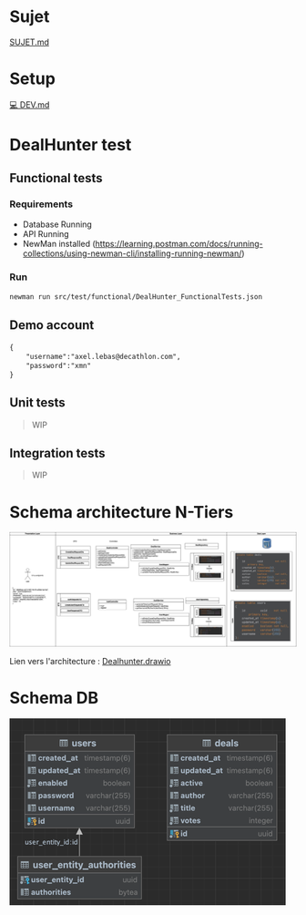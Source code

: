 # Sujet

[SUJET.md](./SUJET.md)

# Setup

[💻 DEV.md](./DEV.md)

# DealHunter test

## Functional tests

### Requirements

- Database Running
- API Running
- NewMan installed (https://learning.postman.com/docs/running-collections/using-newman-cli/installing-running-newman/)

### Run

```bash
newman run src/test/functional/DealHunter_FunctionalTests.json
```

## Demo account
```
{
    "username":"axel.lebas@decathlon.com",
    "password":"xmn"
}
```
## Unit tests

> WIP

## Integration tests

> WIP

# Schema architecture N-Tiers

![alt text](docs/schema_archi_n_tiers.jpg)

Lien vers l'architecture : [Dealhunter.drawio](https://app.diagrams.net/#G1JV7frwOrxJv80vo7KtEiK9-571BISpfK)

# Schema DB
![img.png](docs/diagramm_db.png)